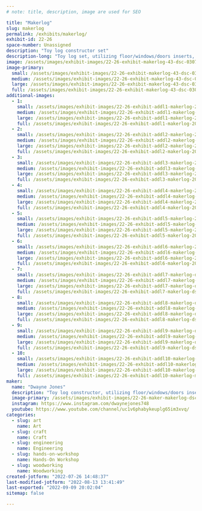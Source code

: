 ```yaml
---
# note: title, description, image are used for SEO

title: "Makerlog"
slug: makerlog
permalink: /exhibits/makerlog/
exhibit-id: 22-26
space-number: Unassigned
description: "Toy log constructor set"
description-long: "Toy log set, utilizing floor/windows/doors inserts, stairs, railing, 35+ unique log types and 85+ unique roof plank variety for more realistic toy log cabin builds. Be sure to veiw my Utube channel for the best description."
image: /assets/images/exhibit-images/22-26-exhibit-makerlog-43-dsc-0307s-1305-large.JPG
image-primary: 
  small: /assets/images/exhibit-images/22-26-exhibit-makerlog-43-dsc-0307s-1305-small.JPG
  medium: /assets/images/exhibit-images/22-26-exhibit-makerlog-43-dsc-0307s-1305-medium.JPG
  large: /assets/images/exhibit-images/22-26-exhibit-makerlog-43-dsc-0307s-1305-large.JPG
  full: /assets/images/exhibit-images/22-26-exhibit-makerlog-43-dsc-0307s-1305-full.JPG
additional-images: 
  - 1:
    small: /assets/images/exhibit-images/22-26-exhibit-addl1-makerlog-20200918-191855-small.jpg
    medium: /assets/images/exhibit-images/22-26-exhibit-addl1-makerlog-20200918-191855-medium.jpg
    large: /assets/images/exhibit-images/22-26-exhibit-addl1-makerlog-20200918-191855-large.jpg
    full: /assets/images/exhibit-images/22-26-exhibit-addl1-makerlog-20200918-191855-full.jpg
  - 2:
    small: /assets/images/exhibit-images/22-26-exhibit-addl2-makerlog-20201015-131348-small.jpg
    medium: /assets/images/exhibit-images/22-26-exhibit-addl2-makerlog-20201015-131348-medium.jpg
    large: /assets/images/exhibit-images/22-26-exhibit-addl2-makerlog-20201015-131348-large.jpg
    full: /assets/images/exhibit-images/22-26-exhibit-addl2-makerlog-20201015-131348-full.jpg
  - 3:
    small: /assets/images/exhibit-images/22-26-exhibit-addl3-makerlog-20201015-131348-3867-small.jpg
    medium: /assets/images/exhibit-images/22-26-exhibit-addl3-makerlog-20201015-131348-3867-medium.jpg
    large: /assets/images/exhibit-images/22-26-exhibit-addl3-makerlog-20201015-131348-3867-large.jpg
    full: /assets/images/exhibit-images/22-26-exhibit-addl3-makerlog-20201015-131348-3867-full.jpg
  - 4:
    small: /assets/images/exhibit-images/22-26-exhibit-addl4-makerlog-20201128-191844-small.jpg
    medium: /assets/images/exhibit-images/22-26-exhibit-addl4-makerlog-20201128-191844-medium.jpg
    large: /assets/images/exhibit-images/22-26-exhibit-addl4-makerlog-20201128-191844-large.jpg
    full: /assets/images/exhibit-images/22-26-exhibit-addl4-makerlog-20201128-191844-full.jpg
  - 5:
    small: /assets/images/exhibit-images/22-26-exhibit-addl5-makerlog-20211109-124948-small.jpg
    medium: /assets/images/exhibit-images/22-26-exhibit-addl5-makerlog-20211109-124948-medium.jpg
    large: /assets/images/exhibit-images/22-26-exhibit-addl5-makerlog-20211109-124948-large.jpg
    full: /assets/images/exhibit-images/22-26-exhibit-addl5-makerlog-20211109-124948-full.jpg
  - 6:
    small: /assets/images/exhibit-images/22-26-exhibit-addl6-makerlog-20220123-153209-small.jpg
    medium: /assets/images/exhibit-images/22-26-exhibit-addl6-makerlog-20220123-153209-medium.jpg
    large: /assets/images/exhibit-images/22-26-exhibit-addl6-makerlog-20220123-153209-large.jpg
    full: /assets/images/exhibit-images/22-26-exhibit-addl6-makerlog-20220123-153209-full.jpg
  - 7:
    small: /assets/images/exhibit-images/22-26-exhibit-addl7-makerlog-dsc-0256-small.JPG
    medium: /assets/images/exhibit-images/22-26-exhibit-addl7-makerlog-dsc-0256-medium.JPG
    large: /assets/images/exhibit-images/22-26-exhibit-addl7-makerlog-dsc-0256-large.JPG
    full: /assets/images/exhibit-images/22-26-exhibit-addl7-makerlog-dsc-0256-full.JPG
  - 8:
    small: /assets/images/exhibit-images/22-26-exhibit-addl8-makerlog-dsc-0258-small.JPG
    medium: /assets/images/exhibit-images/22-26-exhibit-addl8-makerlog-dsc-0258-medium.JPG
    large: /assets/images/exhibit-images/22-26-exhibit-addl8-makerlog-dsc-0258-large.JPG
    full: /assets/images/exhibit-images/22-26-exhibit-addl8-makerlog-dsc-0258-full.JPG
  - 9:
    small: /assets/images/exhibit-images/22-26-exhibit-addl9-makerlog-dsc-0317-small.JPG
    medium: /assets/images/exhibit-images/22-26-exhibit-addl9-makerlog-dsc-0317-medium.JPG
    large: /assets/images/exhibit-images/22-26-exhibit-addl9-makerlog-dsc-0317-large.JPG
    full: /assets/images/exhibit-images/22-26-exhibit-addl9-makerlog-dsc-0317-full.JPG
  - 10:
    small: /assets/images/exhibit-images/22-26-exhibit-addl10-makerlog-message-1611532144552-small.jpg
    medium: /assets/images/exhibit-images/22-26-exhibit-addl10-makerlog-message-1611532144552-medium.jpg
    large: /assets/images/exhibit-images/22-26-exhibit-addl10-makerlog-message-1611532144552-large.jpg
    full: /assets/images/exhibit-images/22-26-exhibit-addl10-makerlog-message-1611532144552-full.jpg
maker: 
  name: "Dwayne Jones"
  description: "Toy log constructor, utilizing floor/windows/doors inserts, stairs, railing, 35+ unique log types and 85+ unique roof plank variety for more realistic toy log cabin builds."
  image-primary: /assets/images/exhibit-images/22-26-maker-makerlog-dsc-0307s-medium.JPG
  instagram: https://www.instagram.com/dwaynejones748
  youtube: https://www.youtube.com/channel/uc1v6phabykeuplg65im3xvq/
categories: 
  - slug: art
    name: Art
  - slug: craft
    name: Craft
  - slug: engineering
    name: Engineering
  - slug: hands-on-workshop
    name: Hands-On Workshop
  - slug: woodworking
    name: Woodworking
created-jotform: "2022-07-26 14:48:37"
last-modified-jotform: "2022-08-13 13:41:49"
last-exported: "2022-09-09 20:02:04"
sitemap: false

---
```

